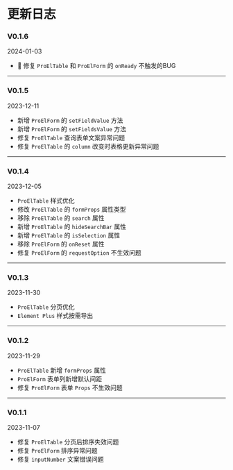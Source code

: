 # 更新日志


### V0.1.6

2024-01-03

- 🚀 修复 `ProElTable` 和 `ProElForm` 的 `onReady` 不触发的BUG


---

### V0.1.5

2023-12-11

- 新增 `ProElForm` 的 `setFieldValue` 方法
- 新增 `ProElForm` 的 `setFieldsValue` 方法
- 修复 `ProElTable` 查询表单文案异常问题
- 修复 `ProElTable` 的 `column` 改变时表格更新异常问题

---

### V0.1.4

2023-12-05

- `ProElTable` 样式优化
- 修改 `ProElTable` 的 `formProps` 属性类型
- 移除 `ProElTable` 的 `search` 属性
- 新增 `ProElTable` 的 `hideSearchBar` 属性
- 新增 `ProElTable` 的 `isSelection` 属性
- 移除 `ProElForm` 的 `onReset` 属性
- 修复 `ProElForm` 的 `requestOption` 不生效问题

---

### V0.1.3

2023-11-30

- `ProElTable` 分页优化
- `Element Plus` 样式按需导出

---

### V0.1.2

2023-11-29

- `ProElTable` 新增 `formProps` 属性
- `ProElForm` 表单列新增默认间距
- 修复 `ProElForm` 表单 `Props` 不生效问题

---

### V0.1.1

2023-11-07

- 修复 `ProElTable` 分页后排序失效问题
- 修复 `ProElForm` 排序异常问题
- 修复 `inputNumber` 文案错误问题
